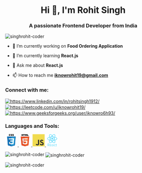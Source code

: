 <h1 align="center">Hi 👋, I'm Rohit Singh</h1>
<h3 align="center">A passionate Frontend Developer from India</h3>

<p align="left"> <img src="https://komarev.com/ghpvc/?username=singhrohit-coder&label=Profile%20views&color=0e75b6&style=flat" alt="singhrohit-coder" /> </p>

- 🔭 I’m currently working on **Food Ordering Application**

- 🌱 I’m currently learning **React.js**

- 💬 Ask me about **React.js**

- 📫 How to reach me **iknowrohit19@gmail.com**

<h3 align="left">Connect with me:</h3>
<p align="left">
<a href="https://linkedin.com/in/https://www.linkedin.com/in/rohitsingh1912/" target="blank"><img align="center" src="https://raw.githubusercontent.com/rahuldkjain/github-profile-readme-generator/master/src/images/icons/Social/linked-in-alt.svg" alt="https://www.linkedin.com/in/rohitsingh1912/" height="30" width="40" /></a>
<a href="https://www.leetcode.com/https://leetcode.com/u/iknowrohit19/" target="blank"><img align="center" src="https://raw.githubusercontent.com/rahuldkjain/github-profile-readme-generator/master/src/images/icons/Social/leet-code.svg" alt="https://leetcode.com/u/iknowrohit19/" height="30" width="40" /></a>
<a href="https://auth.geeksforgeeks.org/user/https://www.geeksforgeeks.org/user/iknowro6h93/" target="blank"><img align="center" src="https://raw.githubusercontent.com/rahuldkjain/github-profile-readme-generator/master/src/images/icons/Social/geeks-for-geeks.svg" alt="https://www.geeksforgeeks.org/user/iknowro6h93/" height="30" width="40" /></a>
</p>

<h3 align="left">Languages and Tools:</h3>
<p align="left"> <a href="https://www.w3schools.com/css/" target="_blank" rel="noreferrer"> <img src="https://raw.githubusercontent.com/devicons/devicon/master/icons/css3/css3-original-wordmark.svg" alt="css3" width="40" height="40"/> </a> <a href="https://www.w3.org/html/" target="_blank" rel="noreferrer"> <img src="https://raw.githubusercontent.com/devicons/devicon/master/icons/html5/html5-original-wordmark.svg" alt="html5" width="40" height="40"/> </a> <a href="https://developer.mozilla.org/en-US/docs/Web/JavaScript" target="_blank" rel="noreferrer"> <img src="https://raw.githubusercontent.com/devicons/devicon/master/icons/javascript/javascript-original.svg" alt="javascript" width="40" height="40"/> </a> <a href="https://reactjs.org/" target="_blank" rel="noreferrer"> <img src="https://raw.githubusercontent.com/devicons/devicon/master/icons/react/react-original-wordmark.svg" alt="react" width="40" height="40"/> </a> </p>

<p><img align="left" src="https://github-readme-stats.vercel.app/api/top-langs?username=singhrohit-coder&show_icons=true&locale=en&layout=compact" alt="singhrohit-coder" /></p>

<p>&nbsp;<img align="center" src="https://github-readme-stats.vercel.app/api?username=singhrohit-coder&show_icons=true&locale=en" alt="singhrohit-coder" /></p>

<p><img align="center" src="https://github-readme-streak-stats.herokuapp.com/?user=singhrohit-coder&" alt="singhrohit-coder" /></p>
